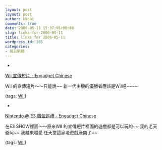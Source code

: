```yaml
---
layout: post
layout: post
author: kkdai
comments: true
date: 2006-05-11 15:37:05+00:00
slug: links-for-2006-05-11
title: links for 2006-05-11
wordpress_id: 395
categories:
- 每日網摘
---
```



	
  * 
		

[Wii 宣傳短片 - Engadget Chinese](http://chinese.engadget.com/2006/05/10/wii-advertising-film/)


		

WII 的宣傳短片～～只能說~~ 新一代主機的優勝者應該是WII吧~~~~


		

(tags: [WII](http://del.icio.us/kkdai/WII))


	

	
  * 
		

[Nintendo @ E3 攤位巡禮 - Engadget Chinese](http://chinese.engadget.com/2006/05/11/nintendos-e3-booth-tour/)


		

在E3 SHOW裡面～～原來WII 的宣傳短片裡面的遊戲都是可以玩的~~ 我的老天爺阿~~ 我越來越愛 任天堂這家老遊戲廠商了~~


		

(tags: [WII](http://del.icio.us/kkdai/WII))


	


